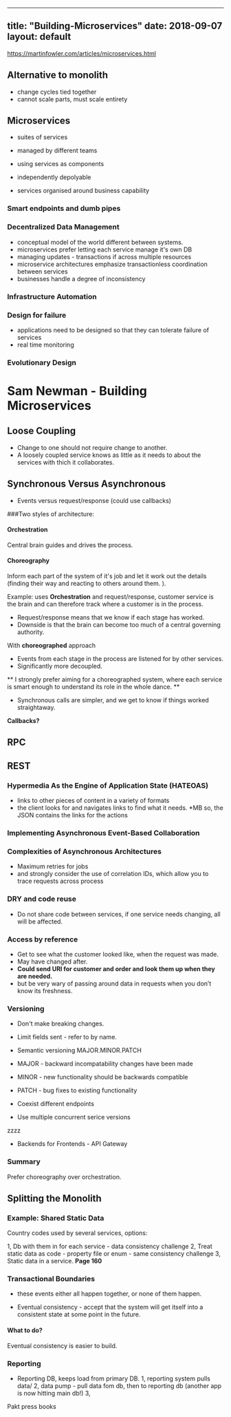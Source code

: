 
---
title: "Building-Microservices"
date: 2018-09-07
layout: default
---

https://martinfowler.com/articles/microservices.html

## Alternative to monolith
* change cycles tied together
* cannot scale parts, must scale entirety

## Microservices
* suites of services
* managed by different teams
 
 * using services as components
 * independently depolyable
 * services organised around business capability
 
 ### Smart endpoints and dumb pipes
 

 ### Decentralized Data Management
 
 * conceptual model of the world different between systems.
 * microservices prefer letting each service manage it's own DB
 * managing updates - transactions if across multiple resources
 * microservice architectures emphasize transactionless coordination between services
 * businesses handle a degree of inconsistency 
 
 ### Infrastructure Automation
 
 ### Design for failure
 * applications need to be designed so that they can tolerate failure of services
 * real time monitoring
 
 ### Evolutionary Design
 
 
 # Sam Newman - Building Microservices
 
 ## Loose Coupling
 * Change to one should not require change to another.
 * A loosely coupled service knows as little as it needs to about the services with thich it collaborates.
 
 ## Synchronous Versus Asynchronous
 * Events versus request/response (could use callbacks)
 
 ###Two styles of architecture:
 
 #### Orchestration
 Central brain guides and drives the process.
 
 #### Choreography
 Inform each part of the system of it's job and let it work out the details (finding their way and reacting to others around them.
 ).
 
 
 Example: uses **Orchestration** and request/response, customer service is the brain and can therefore track where a customer is in the process.
 * Request/response means that we know if each stage has worked. 
 * Downside is that the brain can become too much of a central governing authority.
 
 With **choreographed** approach
 * Events from each stage in the process are listened for by other services.
 * Significantly more decoupled.
 
 ** I strongly prefer aiming for a choreographed
system, where each service is smart enough to understand its role in the whole dance. **

* Synchronous calls are simpler, and we get to know if things worked straightaway.

**Callbacks?**

## RPC

## REST

### Hypermedia As the Engine of Application State (HATEOAS)
* links to other pieces of content in a variety of formats
* the client looks for and navigates links to find what it needs.
*MB so, the JSON contains the links for the actions

 
 ### Implementing Asynchronous Event-Based Collaboration
 
 ### Complexities of Asynchronous Architectures
 
 * Maximum retries for jobs
 * and strongly consider the use of correlation IDs, which allow you to trace requests across process
 
 ### DRY and code reuse
 * Do not share code between services, if one service needs changing, all will be affected.
 
 ### Access by reference
 
 * Get to see what the customer looked like, when the request was made.
 * May have changed after.
 * **Could send URI for customer and order and look them up when they are needed.**
 * but be very wary of passing around data in requests when you don’t know its freshness.
 
 ### Versioning
 
 * Don't make breaking changes.
 * Limit fields sent - refer to by name.
 * Semantic versioning MAJOR.MINOR.PATCH
 * MAJOR - backward incompatability changes have been made
 * MINOR - new functionality should be backwards compatible
 * PATCH - bug fixes to existing functionality
 
 * Coexist different endpoints
 * Use multiple concurrent serice versions
 
 
 zzzz
 
 * Backends for Frontends - API Gateway
 
 
 ### Summary
 
 Prefer choreography over orchestration.
 
 
 ## Splitting the Monolith
 
 ### Example: Shared Static Data
 Country codes used by several services, options:
 
 1, Db with them in for each service - data consistency challenge
 2, Treat static data as code - property file or enum - same consistency challenge
 3, Static data in a service.
 **Page 160**
 
 
 ### Transactional Boundaries
 * these events either all happen together, or none of them happen.
 
 * Eventual consistency - accept that the system will get itself into a consistent
state at some point in the future.
 
 #### What to do?
 Eventual consistency is easier to build.
 
 ### Reporting
 * Reporting DB, keeps load from primary DB.
 1, reporting system pulls data/
 2, data pump - pull data fom db, then to reporting db (another app is now hitting main db!)
 3, 
 
 
 
 Pakt press books
 
 
 
 
 
